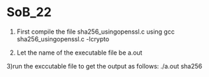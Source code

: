 # SoB_22

1) First compile the file sha256_usingopenssl.c using gcc sha256_usingopenssl.c -lcrypto

2) Let the name of the executable file be a.out

3)run the exccutable file to get the output as follows: ./a.out sha256

